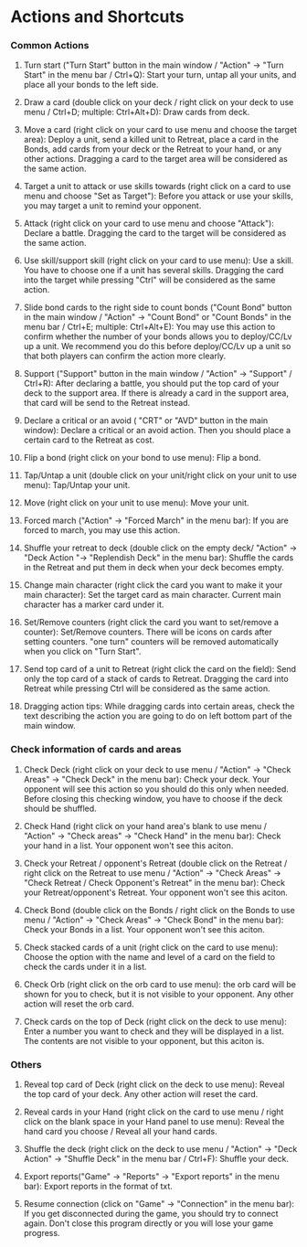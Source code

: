 # Actions and Shortcuts

### Common Actions

1. Turn start ("Turn Start" button in the main window / "Action" → "Turn Start" in the menu bar / Ctrl+Q): Start your turn, untap all your units, and place all your bonds to the left side.

2. Draw a card (double click on your deck / right click on your deck to use menu / Ctrl+D; multiple: Ctrl+Alt+D): Draw cards from deck.

3. Move a card (right click on your card to use menu and choose the target area): Deploy a unit, send a killed unit to Retreat, place a card in the Bonds, add cards from your deck or the Retreat to your hand, or any other actions. Dragging a card to the target area will be considered as the same action.

4. Target a unit to attack or use skills towards (right click on a card to use menu and choose "Set as Target"): Before you attack or use your skills, you may target a unit to remind your opponent.

5. Attack (right click on your card to use menu and choose "Attack"): Declare a battle. Dragging the card to the target will be considered as the same action.

6. Use skill/support skill (right click on your card to use menu): Use a skill. You have to choose one if a unit has several skills. Dragging the card into the target while pressing "Ctrl" will be considered as the same action.

7. Slide bond cards to the right side to count bonds ("Count Bond" button in the main window / "Action" → "Count Bond" or "Count Bonds" in the menu bar / Ctrl+E; multiple: Ctrl+Alt+E): You may use this action to confirm whether the number of your bonds allows you to deploy/CC/Lv up a unit. We recommend you do this before deploy/CC/Lv up a unit so that both players can confirm the action more clearly.

8. Support ("Support" button in the main window / "Action" → "Support" / Ctrl+R): After declaring a battle, you should put the top card of your deck to the support area. If there is already a card in the support area, that card will be send to the Retreat instead.

9. Declare a critical or an avoid ( "CRT" or "AVD" button in the main window): Declare a critical or an avoid action. Then you should place a certain card to the Retreat as cost.

10. Flip a bond (right click on your bond to use menu): Flip a bond.

11. Tap/Untap a unit (double click on your unit/right click on your unit to use menu): Tap/Untap your unit.

12. Move (right click on your unit to use menu): Move your unit.

13. Forced march ("Action" → "Forced March" in the menu bar): If you are forced to march, you may use this action.

14. Shuffle your retreat to deck (double click on the empty deck/ "Action" → "Deck Action "→ "Replendish Deck" in the menu bar): Shuffle the cards in the Retreat and put them in deck when your deck becomes empty.

15. Change main character (right click the card you want to make it your main character): Set the target card as main character. Current main character has a marker card under it.

16. Set/Remove counters (right click the card you want to set/remove a counter): Set/Remove counters. There will be icons on cards after setting counters. "one turn" counters will be removed automatically when you click on "Turn Start".

17. Send top card of a unit to Retreat (right click the card on the field): Send only the top card of a stack of cards to Retreat. Dragging the card into Retreat while pressing Ctrl will be considered as the same action.

18. Dragging action tips: While dragging cards into certain areas, check the text describing the action you are going to do on left bottom part of the main window.


### Check information of cards and areas

1.  Check Deck (right click on your deck to use menu / "Action" → "Check Areas" → "Check Deck" in the menu bar): Check your deck. Your opponent will see this action so you should do this only when needed. Before closing this checking window, you have to choose if the deck should be shuffled.

2.  Check Hand (right click on your hand area's blank to use menu / "Action" → "Check areas" → "Check Hand" in the menu bar): Check your hand in a list. Your opponent won't see this aciton.

3.  Check your Retreat / opponent's Retreat (double click on the Retreat / right click on the Retreat to use menu / "Action" → "Check Areas" → "Check Retreat / Check Opponent's Retreat" in the menu bar): Check your Retreat/opponent's Retreat. Your opponent won't see this aciton.

4.  Check Bond (double click on the Bonds / right click on the Bonds to use menu / "Action" → "Check Areas" → "Check Bond" in the menu bar): Check your Bonds in a list. Your opponent won't see this aciton.

5. Check stacked cards of a unit (right click on the card to use menu): Choose the option with the name and level of a card on the field to check the cards under it in a list.

6. Check Orb (right click on the orb card to use menu): the orb card will be shown for you to check, but it is not visible to your opponent. Any other action will reset the orb card.

7. Check cards on the top of Deck (right click on the deck to use menu): Enter a number you want to check and they will be displayed in a list. The contents are not visible to your opponent, but this aciton is.

### Others

1. Reveal top card of Deck (right click on the deck to use menu): Reveal the top card of your deck. Any other action will reset the card.

2. Reveal cards in your Hand (right click on the card to use menu / right click on the blank space in your Hand panel to use menu): Reveal the hand card you choose / Reveal all your hand cards.

3. Shuffle the deck (right click on the deck to use menu / "Action" → "Deck Action" →  "Shuffle Deck" in the menu bar / Ctrl+F): Shuffle your deck.

4. Export reports("Game" → "Reports" → "Export reports" in the menu bar): Export reports in the format of txt.

5. Resume connection (click on "Game" → "Connection" in the menu bar): If you get disconnected during the game, you should try to connect again. Don't close this program directly or you will lose your game progress.

